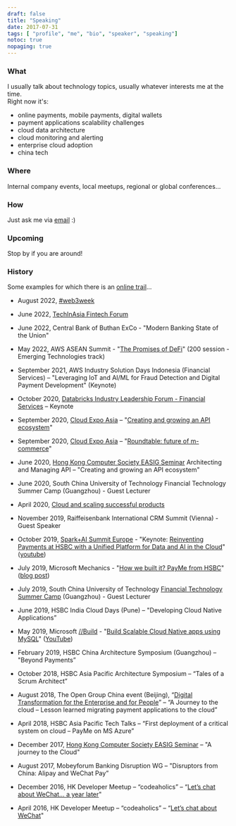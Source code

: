 ```yaml
---
draft: false
title: "Speaking"
date: 2017-07-31
tags: [ "profile", "me", "bio", "speaker", "speaking"]
notoc: true
nopaging: true
---
```


### What
I usually talk about technology topics, usually whatever interests me at the time.  
Right now it's: 

- online payments, mobile payments, digital wallets
- payment applications scalability challenges
- cloud data architecture
- cloud monitoring and alerting
- enterprise cloud adoption
- china tech

### Where
Internal company events, local meetups, regional or global conferences...

### How
Just ask me via [email](mailto:alessio.basso@gmail.com) :)

### Upcoming
Stop by if you are around!

### History
Some examples for which there is an [online trail](https://www.youtube.com/playlist?list=PL5E5eDj2cPFV9D_kDUydrZBTEFRMZIfGC)...

* August 2022, [#web3week]()

* June 2022, [TechInAsia Fintech Forum](https://www.eventbrite.sg/e/fintech-forum-tickets-352473025307)

* June 2022, Central Bank of Buthan ExCo - "Modern Banking State of the Union" 

* May 2022, AWS ASEAN Summit - "[The Promises of DeFi](https://aws.amazon.com/events/summits/asean/)" (200 session - Emerging Technologies track)

* September 2021, AWS Industry Solution Days Indonesia (Financial Services) – "Leveraging IoT and AI/ML for Fraud Detection and Digital Payment Development" (Keynote)

* October 2020, [Databricks Industry Leadership Forum - Financial Services](https://databricks.com/p/webinar/na-data-ai-tour-industry-leadership-forum) – Keynote

* September 2020, [Cloud Expo Asia](https://www.cloudexpoasiahk.com/speakers/alessio-basso) – "[Creating and growing an API ecosystem](https://www.youtube.com/watch?v=oLz_yHGbThI&feature=youtu.be)"

* September 2020, [Cloud Expo Asia](https://www.cloudexpoasiahk.com/speakers/alessio-basso) – "[Roundtable: future of m-commerce](https://www.youtube.com/watch?v=L4G39c--OxA&feature=youtu.be)"

* June 2020, [Hong Kong Computer Society EASIG Seminar](https://www.anpasia.com/newsletterweb/41435B4B7647425D4379474659/424B5A4A7746465A437342425F43?noTracking=true) Architecting and Managing API – "Creating and growing an API ecosystem"

* June 2020, South China University of Technology Financial Technology Summer Camp (Guangzhou) - Guest Lecturer

* April 2020, [Cloud and scaling successful products](https://www.cloudexpoasiahk.com/latest-news/expert-interview-payme-for-business)

* November 2019, Raiffeisenbank International CRM Summit (Vienna) - Guest Speaker 

* October 2019, [Spark+AI Summit Europe](https://databricks.com/sparkaisummit/europe) - "Keynote: [Reinventing Payments at HSBC with a Unified Platform for Data and AI in the Cloud](https://databricks.com/sparkaisummit/europe/spark-summit-2019-keynotes-2#reinventing)" ([youtube](https://www.youtube.com/watch?v=F7P5oi7AOCw))

* July 2019, Microsoft Mechanics - "[How we built it? PayMe from HSBC](https://youtu.be/KEYqG0IcUy8)" ([blog post](https://azure.microsoft.com/en-us/blog/how-hsbc-built-its-payme-for-business-app-on-microsoft-azure/))

* July 2019, South China University of Technology [Financial Technology Summer Camp](https://mp.weixin.qq.com/s/D1mrqjgGj_qH39BHTRrglw) (Guangzhou) - Guest Lecturer

* June 2019, HSBC India Cloud Days (Pune) – "Developing Cloud Native Applications”

* May 2019, Microsoft [//Build](https://azure.microsoft.com/en-us/resources/videos/build-2019-build-cloud-native-apps-using-mysql-that-scale-to-500-million-transactions-a-day-on-azure/) - "[Build Scalable Cloud Native apps using MySQL](https://mybuild.techcommunity.microsoft.com/sessions/76989)" ([YouTube](https://www.youtube.com/watch?v=q5VUQIT0aNU))

* February 2019, HSBC China  Architecture Symposium (Guangzhou) – "Beyond Payments”

* October 2018, HSBC Asia Pacific Architecture Symposium – “Tales of a Scrum Architect”
 
* August 2018, The Open Group China event (Beijing), “[Digital Transformation for the Enterprise and for People](http://www.opengroup.org.cn/index.php/event/shuzihuashidaiqiyebiangeyurencaizhuanxing)” – “A Journey to the cloud – Lesson learned migrating payment applications to the cloud”

* April 2018, HSBC Asia Pacific Tech Talks – “First deployment of a critical system on cloud – PayMe on MS Azure”

* December 2017, [Hong Kong Computer Society EASIG Seminar](http://www.hkcs.org.hk/event/enterprise-architecture-sig-half-day-seminar/) – "A journey to the Cloud"

* August 2017, Mobeyforum Banking Disruption WG – "Disruptors from China: Alipay and WeChat Pay”

* December 2016, HK Developer Meetup – “codeaholics” – “[Let’s chat about WeChat… a year later](https://speakerdeck.com/alexdown/lets-chat-about-wechat-dot-dot-dot-one-year-later)"

* April 2016, HK Developer Meetup – “codeaholics” – “[Let’s chat about WeChat](https://speakerdeck.com/alexdown/lets-chat-about-wechat)"